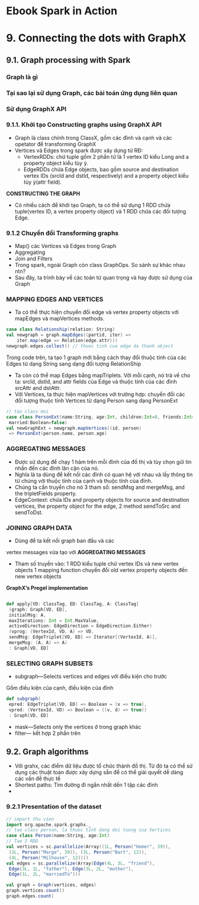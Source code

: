 
# Ebook Spark in Action

# 9. Connecting the dots with GraphX

## 9.1. Graph processing with Spark

### Graph là gì

### Tại sao lại sử dụng Graph, các bài toán ứng dụng liên quan

### Sử dụng GraphX API

### 9.1.1. Khởi tạo Constructing graphs using GraphX API

- Graph là class chính trong ClassX, gồm các đỉnh và cạnh và các opetator để transforming GraphX
- Vertices và Edges trong spark được xây dựng từ RĐ:
    - VertexRDDs: chứ tuple gồm 2 phần tử là 1 vertex ID kiểu Long and a property object kiểu tùy ý.
    - EdgeRDDs chứa Edge objects, bao gồm source and destination vertex
    IDs (srcId and dstId, respectively) and a property object kiểu tùy ý(attr field).

**CONSTRUCTING THE GRAPH**

- Có nhiều cách để khởi tạo Graph, ta có thể sử dụng 1 RDD chứa tuple(vertex ID, a vertex property object) và 1 RDD chứa các đối tượng Edge.

### 9.1.2 Chuyển đổi Transforming graphs

- Map() các Vertices và Edges trong Graph
- Aggregating
- Join and Filters
- Trong spark, ngoài Graph còn class GraphOps. So sánh sự khác nhau ntn?
- Sau đây, ta trình bày về các toán tử quan trọng và hay được sử dụng của Graph

### **MAPPING EDGES AND VERTICES**

- Ta có thể thực hiện chuyển đổi edge và vertex property objects với  mapEdges và mapVertices methods.

```scala
case class Relationship(relation: String)
val newgraph = graph.mapEdges((partid, iter) =>
	iter.map(edge => Relation(edge.attr)))
newgraph.edges.collect() // thuoc tinh cua edge da thanh object

```

Trong code trên, ta tạo 1 graph mới bằng cách thay đổi thuộc tính của các Edges từ dạng String sang dạng đối tượng RelationShip

- Ta còn có thể map Edges bằng mapTriplets. Với mỗi cạnh, nó trả về cho ta: srcId, dstId, and attr fields của Edge và thuộc tính của các đỉnh srcAttr and dstAttr.
- Với Vertices, ta thực hiện mapVertices với trường hợp: chuyển đổi các đối tượng thuộc tính Vertices từ dạng Person sang dạng PersonExt

```scala
// tao class moi
case class PersonExt(name:String, age:Int, children:Int=0, friends:Int=0,
 married:Boolean=false)
val newGraphExt = newgraph.mapVertices((id, person) 
 => PersonExt(person.name, person.age)
```

### **AGGREGATING MESSAGES**

- Được sử dụng để chạy 1 hàm trên mỗi đỉnh của đồ thị và tùy chọn gửi tin nhắn đến các đỉnh lân cận của nó.
- Nghĩa là ta dùng để kết nối các đỉnh có quan hệ với nhau và lấy thông tin từ chúng với thuộc tính của cạnh và thuộc tính của đỉnh.
- Chúng ta cần truyền cho nó 3 tham số:  sendMsg and mergeMsg, and the tripletFields property.
- EdgeContext: chứa IDs and property objects for source and destination vertices, the property object for the edge, 2 method sendToSrc and sendToDst.

### JOINING GRAPH DATA

- Dùng để ta kết nối graph ban đầu và các

vertex messages vừa tạo với **AGGREGATING MESSAGES**

- Tham số truyền vào:
1 RDD kiểu tuple chứ vertex IDs và new vertex objects
1 mapping function chuyển đổi old vertex property objects đến new vertex objects

**GraphX’s Pregel implementation**

```scala

def apply[VD: ClassTag, ED: ClassTag, A: ClassTag]
 (graph: Graph[VD, ED],
 initialMsg: A,
 maxIterations: Int = Int.MaxValue,
 activeDirection: EdgeDirection = EdgeDirection.Either)
 (vprog: (VertexId, VD, A) => VD,
 sendMsg: EdgeTriplet[VD, ED] => Iterator[(VertexId, A)],
 mergeMsg: (A, A) => A)
 : Graph[VD, ED]
```

### SELECTING GRAPH SUBSETS

- subgraph—Selects vertices and edges với điều kiện cho trước

Gồm điều kiện của cạnh, điều kiện của đỉnh

```scala
def subgraph(
 epred: EdgeTriplet[VD, ED] => Boolean = (x => true),
 vpred: (VertexId, VD) => Boolean = ((v, d) => true))
 : Graph[VD, ED]
```

- mask—Selects only the vertices ở trong graph khác
- filter— kết hợp 2 phần trên

## 9.2. Graph algorithms

- Với grahx, các điểm dữ liệu được tổ chức thành đồ thị. Từ đó ta có thể sử dụng các thuật toán được xây dựng sẵn để có thể giải quyết dễ dàng các vấn đề thực tế
- Shortest paths: Tìm đường đi ngắn nhất dến 1 tập các đỉnh
- 

### 9.2.1 Presentation of the dataset

```scala
// import thu vien
import org.apache.spark.graphx._
// tao class person, la thuoc tinh dang doi tuong cua Vertices
case class Person(name:String, age:Int)
// Tao 2 RDD
val vertices = sc.parallelize(Array((1L, Person("Homer", 39)),
 (2L, Person("Marge", 39)), (3L, Person("Bart", 12)),
 (4L, Person("Milhouse", 12))))
val edges = sc.parallelize(Array(Edge(4L, 3L, "friend"),
 Edge(3L, 1L, "father"), Edge(3L, 2L, "mother"),
 Edge(1L, 2L, "marriedTo")))

val graph = Graph(vertices, edges)
graph.vertices.count()
graph.edges.count(
```
